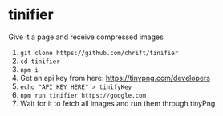 # tinifier
Give it a page and receive compressed images

1. `git clone https://github.com/chrift/tinifier`
2. `cd tinifier`
3. `npm i`
4. Get an api key from here: https://tinypng.com/developers
5. `echo "API KEY HERE" > tinifyKey`
6. `npm run tinifier https://google.com`
7. Wait for it to fetch all images and run them through tinyPng
